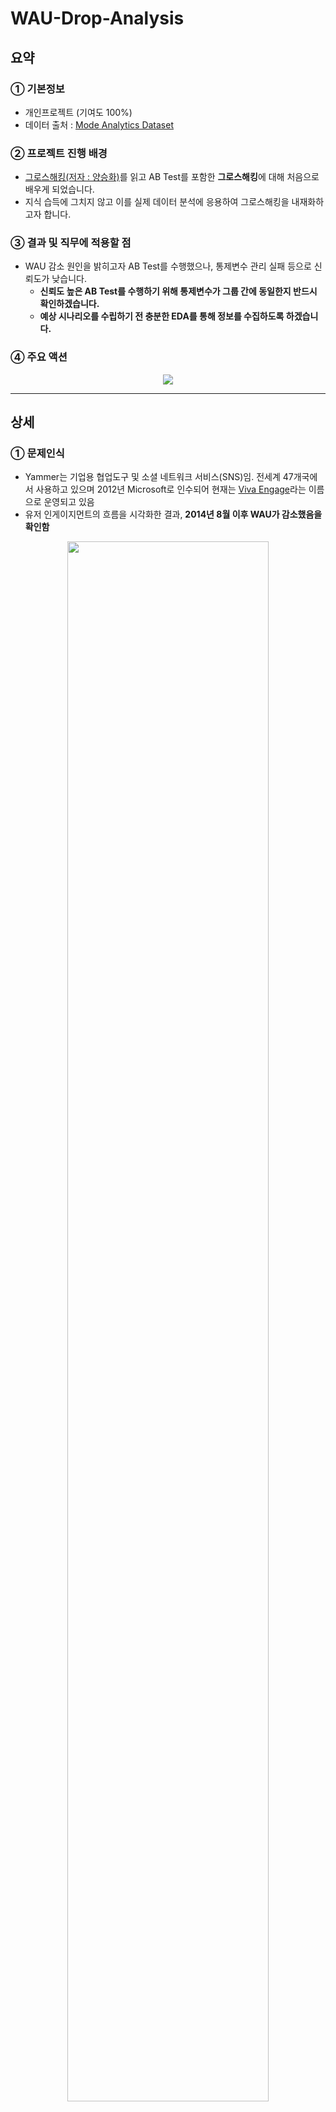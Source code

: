 # WAU-Drop-Analysis

## 요약
### ① 기본정보
* 개인프로젝트 (기여도 100%)
* 데이터 출처 : [Mode Analytics Dataset](https://mode.com/)

### ② 프로젝트 진행 배경
* [그로스해킹(저자 : 양승화)](https://product.kyobobook.co.kr/detail/S000001766457)를 읽고 AB Test를 포함한 **그로스해킹**에 대해 처음으로 배우게 되었습니다.
* 지식 습득에 그치지 않고 이를 실제 데이터 분석에 응용하여 그로스해킹을 내재화하고자 합니다.

### ③ 결과 및 직무에 적용할 점
* WAU 감소 원인을 밝히고자 AB Test를 수행했으나, 통제변수 관리 실패 등으로 신뢰도가 낮습니다.
  *  **신뢰도 높은 AB Test를 수행하기 위해 통제변수가 그룹 간에 동일한지 반드시 확인하겠습니다.**
  *  **예상 시나리오를 수립하기 전 충분한 EDA를 통해 정보를 수집하도록 하겠습니다.**
 
### ④ 주요 액션
<p align = 'center'><img src = 'https://github.com/TAEJIN-AHN/WAU-Drop-Analysis/assets/125945387/4f7ab891-8912-4fc2-91ab-10cb67a8a8c1'></p>

---
## 상세
### ① 문제인식

* Yammer는 기업용 협업도구 및 소셜 네트워크 서비스(SNS)임. 전세계 47개국에서 사용하고 있으며 2012년 Microsoft로 인수되어 현재는 [Viva Engage](https://www.microsoft.com/ko-kr/microsoft-viva/engage)라는 이름으로 운영되고 있음
* 유저 인게이지먼트의 흐름을 시각화한 결과, **2014년 8월 이후 WAU가 감소했음을 확인함**

<p align = 'center'><img src = 'https://github.com/TAEJIN-AHN/WAU-Drop-Analysis/assets/125945387/d090b796-6149-4b52-8746-a691cab6da25' width = 80%></p>

---
* **EDA**를 수행한 결과, 다음과 같은 사실을 확인함 [[SQL·Python 코드 링크]](https://github.com/TAEJIN-AHN/WAU-Drop-Analysis/blob/main/SQL_Python%20Code.md#%EB%AC%B8%EC%A0%9C-%EC%9D%B8%EC%8B%9D)
  * 북반구 사용자가 남반구에 비해 10배 가량 많음
  * 5~7월 평균과 8월을 비교했을 때, 북반구 국가의 70%에서 이벤트 발생 횟수가 감소함
  * 반면 남반구 국가의 67%에서 이벤트 발생 횟수가 증가함
<p align = 'center'><img src = 'https://github.com/TAEJIN-AHN/WAU-Drop-Analysis/assets/125945387/2097f43c-5fb2-4caa-90b7-a8e4f6e00379'></p>

---
* EDA 결과를 통해 아래와 같은 **예상 시나리오**를 수립할 수 있었음
<p align = 'center'><img src = 'https://github.com/TAEJIN-AHN/WAU-Drop-Analysis/assets/125945387/faf0aa5e-a508-4606-be21-c2ae8d6c2e2e'></p>

* 아래 가정 하에 **북반구/남반구의 8월 업무 참여도에 대한 가설 검정을 실시하여, 휴가가 유저 인게이지먼트에 미치는 영향을 확인**하고자 함

$${\color{gray}Yammer\\,서비스의\\,특성\\,상,\\,WAU는\\,사용자의\\,업무\\,참여도에\\,비례한다.}$$

$${\color{gray}2014년\\,8월\\,북반구\\,/\\,남반구\\,사용자\\,그룹의\\,유일한\\,차이점은\\,휴가\\,시즌\\,여부이다.}$$

---

### ② 난관 및 해결책
* 본 프로젝트에 사용한 데이터셋에는 **유저의 근무상태를 알 수 있는 정보가 없음**.
* 아래의 배경에 따라, **이메일 열람-클릭 전환율을 업무 참여도를 나타내는 대체 지표로 제시**함
  *  Yammer에서는 조직의 주요 이슈를 요약한 뉴스레터를 정기적으로 사용자에게 발송한다.
  *  유저의 뉴스레터 수신 및 열람, Call to Action 링크 클릭 등 행동에 대한 데이터를 사용할 수 있다.
  *  업무 참여도가 높은 사람이라면 조직 이슈를 파악하기 위한 행동에 적극적일 것이다.

<p align = 'center'><img src = 'https://github.com/TAEJIN-AHN/WAU-Drop-Analysis/assets/125945387/ce22d183-bdb0-44da-af9a-354f999b5d6e' width = 50%></p>

---

### ③ 데이터 분석
* 관련 SQL 및 Python 코드는 GitHub Link를 참고하여 주시기 바랍니다.
* **그룹별 이메일 퍼널 차트**
  * **북반구의 열람 - 클릭 전환율이 남반구에 비해 3.1% 낮음**
<p align = 'center'><img src = 'https://github.com/TAEJIN-AHN/WAU-Drop-Analysis/assets/125945387/23cfadb5-a095-471d-b910-e1555d65864d'</p>

* **가설검정**
  * 북반구 그룹의 열람 - 클릭 전환율을 a, 남반구는 b라고 했을 때 **통계적 가설**은 다음과 같음
    
$$H_0 : a = b\\,(북반구\\,그룹의\\,전환율과\\,남반구\\,전환율은\\,동일하다)$$

$$H_1 : a< b\\,(북반구\\,그룹의\\,전환율이\\,남반구\\,전환율에\\,비해\\,낮다)$$

  * 검정 결과 (유의수준 95%), **p-value가 0.149로 귀무가설을 기각할 수 없었음**

<p align = 'center'><img src = 'https://github.com/TAEJIN-AHN/WAU-Drop-Analysis/assets/125945387/9588b938-3219-493e-9778-d07de693f28b'</p>

---
### ④ 결과

